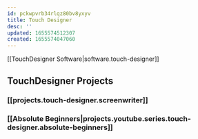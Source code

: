 ```yaml
---
id: pckwpvrb34rlqz80bv8yxyv
title: Touch Designer
desc: ''
updated: 1655574512307
created: 1655574047060
---
```


[[TouchDesigner Software|software.touch-designer]]

## TouchDesigner Projects

### [[projects.touch-designer.screenwriter]]

### [[Absolute Beginners|projects.youtube.series.touch-designer.absolute-beginners]]
